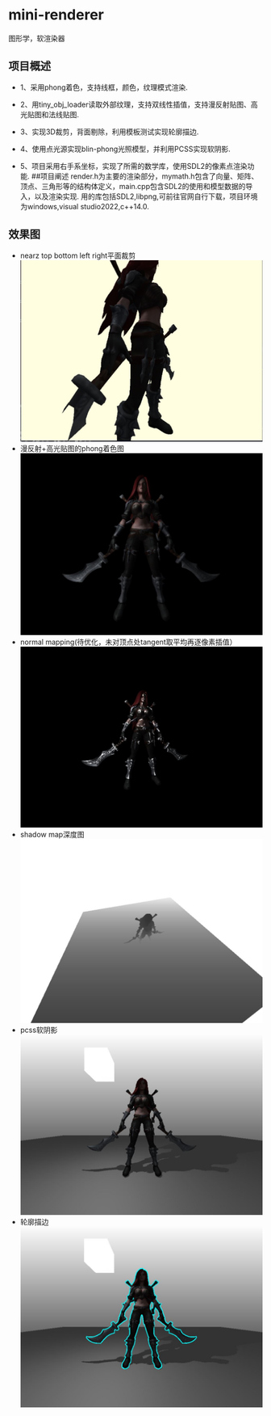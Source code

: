 # mini-renderer
图形学，软渲染器

## 项目概述
* 1、采用phong着色，支持线框，颜色，纹理模式渲染.

* 2、用tiny_obj_loader读取外部纹理，支持双线性插值，支持漫反射贴图、高光贴图和法线贴图.

* 3、实现3D裁剪，背面剔除，利用模板测试实现轮廓描边.

* 4、使用点光源实现blin-phong光照模型，并利用PCSS实现软阴影.

* 5、项目采用右手系坐标，实现了所需的数学库，使用SDL2的像素点渲染功能.
##项目阐述
render.h为主要的渲染部分，mymath.h包含了向量、矩阵、顶点、三角形等的结构体定义，main.cpp包含SDL2的使用和模型数据的导入，以及渲染实现.
用的库包括SDL2,libpng,可前往官网自行下载，项目环境为windows,visual studio2022,c++14.0.
## 效果图
* nearz top bottom left right平面裁剪
![nearz平面裁剪](https://github.com/shegiza9/images/blob/main/minirenderer/nearz%20culling.JPG)
* 漫反射+高光贴图的phong着色图
![phong](https://github.com/shegiza9/images/blob/main/minirenderer/specular%20map1.JPG)
* normal mapping(待优化，未对顶点处tangent取平均再逐像素插值）
![normal mapping](https://github.com/shegiza9/images/blob/main/minirenderer/normal%20mapping.JPG)
* shadow map深度图
![depth](https://github.com/shegiza9/images/blob/main/minirenderer/shadowmap.JPG)
* pcss软阴影
![pcss](https://github.com/shegiza9/images/blob/main/minirenderer/shadow8.JPG)
* 轮廓描边
![stencil test](https://github.com/shegiza9/images/blob/main/minirenderer/outlining2.JPG)
